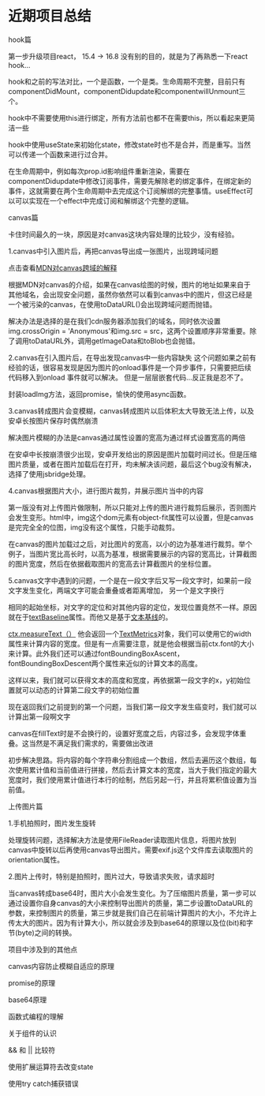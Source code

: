 # 近期项目总结

hook篇

第一步升级项目react， 15.4 -> 16.8 没有别的目的，就是为了再熟悉一下react hook...

hook和之前的写法对比，一个是函数，一个是类。生命周期不完整，目前只有componentDidMount，componentDidupdate和componentwillUnmount三个。

hook中不需要使用this进行绑定，所有方法前也都不在需要this，所以看起来更简洁一些

hook中使用useState来初始化state，修改state时也不是合并，而是重写。当然可以传递一个函数来进行过合并。

在生命周期中，例如每次prop.id影响组件重新渲染，需要在componentDidupdate中修改订阅事件，需要先解除老的绑定事件，在绑定新的事件，这就需要在两个生命周期中去完成这个订阅解绑的完整事情。useEffect可以可以实现在一个effect中完成订阅和解绑这个完整的逻辑。

canvas篇

卡住时间最久的一块，原因是对canvas这块内容处理的比较少，没有经验。

1.canvas中引入图片后，再把canvas导出成一张图片，出现跨域问题

点击查看[MDN对canvas跨域的解释](https://developer.mozilla.org/zh-CN/docs/Web/HTML/CORS_enabled_image)

根据MDN对canvas的介绍，如果在canvas绘图的时候，图片的地址如果来自于其他域名，会出现安全问题，虽然你依然可以看到canvas中的图片，但这已经是一个被污染的canvas，在使用toDataURL()会出现跨域问题而抛错。

解决办法是选择的是在我们cdn服务器添加我们的域名，同时依次设置img.crossOrigin = 'Anonymous'和img.src = src，这两个设置顺序非常重要。除了调用toDataURL外，调用getImageData和toBlob也会抛错。

2.canvas在引入图片后，在导出发现canvas中一些内容缺失
这个问题如果之前有经验的话，很容易发现是因为图片的onload事件是一个异步事件，只需要把后续代码移入到onload 事件就可以解决。 但是一层层嵌套代码...反正我是忍不了。

封装loadImg方法，返回promise，愉快的使用async函数。

3.canvas转成图片会变模糊，canvas转成图片以后体积太大导致无法上传，以及安卓长按图片保存时偶然崩溃

解决图片模糊的办法是canvas通过属性设置的宽高为通过样式设置宽高的两倍

在安卓中长按崩溃很少出现，安卓开发给出的原因是图片加载时间过长。但是压缩图片质量，或者在图片加载后在打开，均未解决该问题，最后这个bug没有解决，选择了使用jsbridge处理。

4.canvas根据图片大小，进行图片裁剪，并展示图片当中的内容

第一版没有对上传图片做限制，所以只能对上传的图片进行裁剪后展示，否则图片会发生变形。html中，img这个dom元素有object-fit属性可以设置，但是canvas是完完全全的位图，img没有这个属性，只能手动裁剪。

在canvas的图片加载过之后，对比图片的宽高，以小的边为基准进行裁剪。举个例子，当图片宽比高长时，以高为基准，根据需要展示的内容的宽高比，计算截图的图片宽度，然后在依据截取图片的宽高去计算截图片的坐标位置。

5.canvas文字中遇到的问题，一个是在一段文字后又写一段文字时，如果前一段文字发生变化，两端文字可能会重叠或者距离增加， 另一个是文字换行

相同的起始坐标，对文字的定位和对其他内容的定位，发现位置竟然不一样。原因就在于[textBaseline](https://developer.mozilla.org/zh-CN/docs/Web/API/CanvasRenderingContext2D/textBaseline)属性。而他又是基于[文本基线](https://developer.mozilla.org/zh-CN/docs/Web/API/Canvas_API/Tutorial/Drawing_text)的。

[ctx.measureText（）](https://developer.mozilla.org/zh-CN/docs/Web/API/CanvasRenderingContext2D/measureText) 他会返回一个[TextMetrics](https://developer.mozilla.org/zh-CN/docs/Web/API/TextMetrics)对象，我们可以使用它的width属性来计算内容的宽度。但是有一点需要注意，就是他会根据当前ctx.font的大小来计算。此外我们还可以通过fontBoundingBoxAscent，fontBoundingBoxDescent两个属性来近似的计算文本的高度。

这样以来，我们就可以获得文本的高度和宽度，再依据第一段文字的x，y初始位置就可以动态的计算第二段文字的初始位置

现在返回我们之前提到的第一个问题，当我们第一段文字发生癌变时，我们就可以计算出第一段啊文字

canvas在fillText时是不会换行的，设置好宽度之后，内容过多，会发现字体重叠。这当然是不满足我们需求的，需要做出改进

初步解决思路。将内容的每个字符串分割组成一个数组，然后去遍历这个数组，每次使用累计值和当前值进行拼接，然后去计算文本的宽度，当大于我们指定的最大宽度时，我们使用累计值进行本行的绘制，然后另起一行，并且将累积值设置为当前值。

上传图片篇

1.手机拍照时，图片发生旋转

处理旋转问题，选择解决方法是使用FileReader读取图片信息，将图片放到canvas中旋转以后再使用canvas导出图片。需要exif.js这个文件库去读取图片的orientation属性。

2.图片上传时，特别是拍照时，图片过大，导致请求失败，请求超时

当canvas转成base64时，图片大小会发生变化。为了压缩图片质量，第一步可以通过设置你自身canvas的大小来控制导出图片的质量，第二步设置toDataURL的参数，来控制图片的质量，第三步就是我们自己在前端计算图片的大小，不允许上传太大的图片。因为有计算大小，所以就会涉及到base64的原理以及位(bit)和字节(byte)之间的转换。

项目中涉及到的其他点

canvas内容防止模糊自适应的原理

promise的原理

base64原理

函数式编程的理解

关于组件的认识

&& 和 || 比较符

使用扩展运算符去改变state

使用try catch捕获错误

